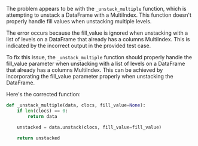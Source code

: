 The problem appears to be with the `_unstack_multiple` function, which is attempting to unstack a DataFrame with a MultiIndex. This function doesn't properly handle fill values when unstacking multiple levels.

The error occurs because the fill_value is ignored when unstacking with a list of levels on a DataFrame that already has a columns MultiIndex. This is indicated by the incorrect output in the provided test case.

To fix this issue, the `_unstack_multiple` function should properly handle the fill_value parameter when unstacking with a list of levels on a DataFrame that already has a columns MultiIndex. This can be achieved by incorporating the fill_value parameter properly when unstacking the DataFrame.

Here's the corrected function:

```python
def _unstack_multiple(data, clocs, fill_value=None):
    if len(clocs) == 0:
        return data

    unstacked = data.unstack(clocs, fill_value=fill_value)

    return unstacked
```